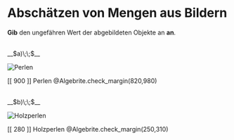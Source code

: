<!--
version:  0.0.1

language: de

@style
main > *:not(:last-child) {
  margin-bottom: 3rem;
}

input {
    text-align: center;
}

.flex-container {
    display: flex;
    flex-wrap: wrap;
    align-items: stretch;
    gap: 20px;
}

.flex-child {
    flex: 1;
    min-width: 350px;
    margin-right: 20px;
}

@media (max-width: 400px) {
    .flex-child {
        flex: 100%;
        margin-right: 0;
    }
}
@end

formula: \carry   \textcolor{red}{\scriptsize #1}
formula: \digit   \rlap{\carry{#1}}\phantom{#2}#2
formula: \permil  \text{‰}

import: https://raw.githubusercontent.com/LiaTemplates/Tikz-Jax/main/README.md

script: https://cdn.jsdelivr.net/gh/LiaTemplates/Tikz-Jax@main/dist/index.js
import: https://raw.githubusercontent.com/liaTemplates/algebrite/master/README.md


tags: Überschlagen, sehr leicht, sehr niedrig, Angeben

comment: Kannst du einschätzen wie viele Objekte auf dem Bild abgebildet sind? 

author: Martin Lommatzsch

-->




# Abschätzen von Mengen aus Bildern

**Gib** den ungefähren Wert der abgebildeten Objekte an **an**.

<section class="flex-container">

<div class="flex-child">
<br>
__$a)\;\;$__

![Perlen](https://mint-the-gap.github.io/Aufgabensammlung/blob/4e9135df5f496516555cdf0bc198d4a6f30a5809/pics/circa3.jpg)

[[ 900  ]] Perlen
@Algebrite.check_margin(820,980)
<br>
</div>
<div class="flex-child">
<br>
__$b)\;\;$__ 

![Holzperlen](https://mint-the-gap.github.io/Aufgabensammlung/blob/4e9135df5f496516555cdf0bc198d4a6f30a5809/pics/circa4.jpg)

[[ 280  ]] Holzperlen
@Algebrite.check_margin(250,310)
<br>
</div> 
</section>
<br>
<br>
<br>
<br>

